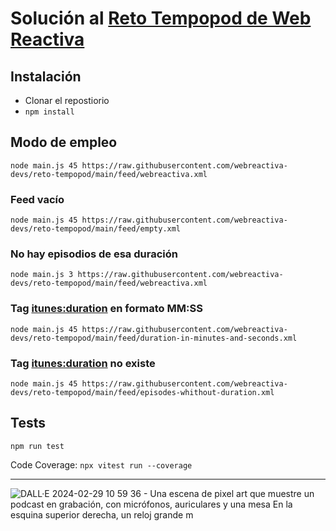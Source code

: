 # Solución al [Reto Tempopod de Web Reactiva](https://github.com/webreactiva-devs/reto-tempopod)

## Instalación

- Clonar el repostiorio
- `npm install`

## Modo de empleo

```
node main.js 45 https://raw.githubusercontent.com/webreactiva-devs/reto-tempopod/main/feed/webreactiva.xml
```

### Feed vacío

```
node main.js 45 https://raw.githubusercontent.com/webreactiva-devs/reto-tempopod/main/feed/empty.xml 
```

### No hay episodios de esa duración

```
node main.js 3 https://raw.githubusercontent.com/webreactiva-devs/reto-tempopod/main/feed/webreactiva.xml
```

### Tag <itunes:duration> en formato MM:SS

```
node main.js 45 https://raw.githubusercontent.com/webreactiva-devs/reto-tempopod/main/feed/duration-in-minutes-and-seconds.xml
```

### Tag <itunes:duration> no existe

```
node main.js 45 https://raw.githubusercontent.com/webreactiva-devs/reto-tempopod/main/feed/episodes-whithout-duration.xml
```

## Tests

`npm run test`

Code Coverage: `npx vitest run --coverage`


---

![DALL·E 2024-02-29 10 59 36 - Una escena de pixel art que muestre un podcast en grabación, con micrófonos, auriculares y una mesa  En la esquina superior derecha, un reloj grande m](https://github.com/webreactiva-devs/reto-tempopod/assets/1122071/74ada8c1-9793-4832-bc80-84815b5d5f55)